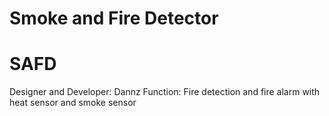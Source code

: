 # Smoke and Fire Detector
# SAFD

Designer and Developer: Dannz
Function:
Fire detection and fire alarm with heat sensor and smoke sensor
